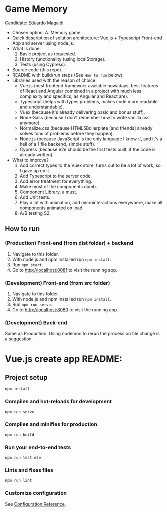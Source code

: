 # Game Memory

Candidate: Eduardo Magaldi

- Chosen option: A. Memory game
- Quick description of solution architecture: Vue.js + Typescript Front-end App and server using node.js.
- What is done:
    1. Basic project as requested.
    2. History functionality (using localStorage).
    3. Tests (using Cypress).
- Source code (this repo).
- README with build/run steps (See ```How to run``` below).
- Libraries used with the reason of choice.
    - Vue.js (best frontend framework available nowadays, best features of React and Angular combined in a project with much less complexity and specifics, as Angular and React are).
    - Typescript (helps with types problems, makes code more readable and understandable).
    - Vuex (because it's already delivering basic and bonus stuff).
    - Node-Sass (because I don't remember how to write vanilla css anymore).
    - Normalize.css (because HTML5Boilerplate [and friends] already solves tons of problems before they happen).
    - Node.js (because JavaScript is the only language I know :(, and it's a hell of a 1 file backend, simple stuff).
    - Cypress (because e2e should be the first tests built, if the code is already written).
- What to improve?
    1. Add correct types to the Vuex store, turns out to be a lot of work, so I gave up on it.
    1. Add Typescript to the server code.
    1. Add error treatment for everything.
    1. Make most of the components dumb.
    1. Component Library, a must.
    1. Add Unit tests.
    1. Play a lot with animation, add microinteractions everywhere, make all components animated on load.
    1. A/B testing S2.

## How to run

### (Production) Front-end (from dist folder) + backend

1. Navigate to this folder.
1. With node.js and npm installed run ```npm install```.
1. Run ```npm start```.
1. Go to [http://localhost:8081](http://localhost:8081) to visit the running app.

### (Development) Front-end (from src folder)

1. Navigate to this folder.
1. With node.js and npm installed run ```npm install```.
1. Run ```npm run serve```.
1. Go to [http://localhost:8080](http://localhost:8080) to visit the running app.

### (Development) Back-end
Same as Production. Using nodemon to rerun the process on file change is a suggestion.

# Vue.js create app README:

## Project setup
```
npm install
```

### Compiles and hot-reloads for development
```
npm run serve
```

### Compiles and minifies for production
```
npm run build
```

### Run your end-to-end tests
```
npm run test:e2e
```

### Lints and fixes files
```
npm run lint
```

### Customize configuration
See [Configuration Reference](https://cli.vuejs.org/config/).
